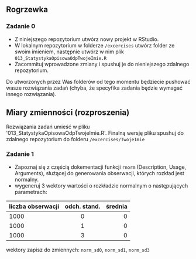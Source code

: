 
## Rogrzewka

### Zadanie 0

- Z niniejszego repozytorium utwórz nowy projekt w RStudio.
- W lokalnym repozytorium w folderze `/excercises` utwórz folder ze swoim imieniem, następnie utwórz 
w nim plik `013_StatystykaOpisowaOdpTwojeImie.R`
- Zacommituj wprowadzone zmiany i spushuj je do nieniejszego zdalnego repozytorium.

Do utworzonych przez Was folderów od tego momentu będziecie pushować wasze rozwiązania zadań (chyba, 
że specyfika zadania będzie wymagać innego rozwiązania).

## Miary zmienności (rozproszenia)

Rozwiązania zadań umieść w pliku '013_StatystykaOpisowaOdpTwojeImie.R'. Finalną wersję pliku spushuj
do zdalnego repozytorium do folderu `/excercises/TwojeImie`

### Zadanie 1

- Zapoznaj się z częścią dokementacji funkcji `rnorm` (Description, Usage, Arguments), służącej do 
generowania obserwacji, których rozkład jest normalny.
- wygeneruj 3 wektory wartości o rozkładzie normalnym o następujących parametrach: 

| liczba obserwacji | odch. stand.  | średnia |
| ------------------|:-------------:| -------:|
| 1000              | 0             | 0       |
| 1000              | 1             | 0       |
| 1000              | 3             | 0       |

wektory zapisz do zmiennych: `norm_sd0`, `norm_sd1`, `norm_sd3`


